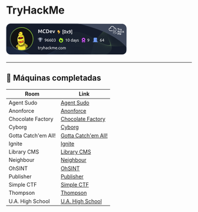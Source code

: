 # TryHackMe

[![TryHackMe Profile](tryhackme.png)](https://tryhackme.com/p/MCornejoDev)

---

## 🧠 Máquinas completadas

| Room                | Link                                                                                                           |
| ------------------- | -------------------------------------------------------------------------------------------------------------- |
| Agent Sudo          | [Agent Sudo](https://github.com/MCornejoDev/TryHackMe/blob/main/rooms/agent-sudo/machine.md)                   |
| Anonforce           | [Anonforce](https://github.com/MCornejoDev/TryHackMe/blob/main/rooms/anonforce/machine.md)                     |
| Chocolate Factory   | [Chocolate Factory](https://github.com/MCornejoDev/TryHackMe/blob/main/rooms/chocolate-factory/machine.md)     |
| Cyborg              | [Cyborg](https://github.com/MCornejoDev/TryHackMe/blob/main/rooms/cyborg/machine.md)                           |
| Gotta Catch'em All! | [Gotta Catch'em All!](https://github.com/MCornejoDev/TryHackMe/blob/main/rooms/gotta-catch'em-all!/machine.md) |
| Ignite              | [Ignite](https://github.com/MCornejoDev/TryHackMe/blob/main/rooms/ignite/machine.md)                           |
| Library CMS         | [Library CMS](https://github.com/MCornejoDev/TryHackMe/blob/main/rooms/library-cms/machine.md)                 |
| Neighbour           | [Neighbour](https://github.com/MCornejoDev/TryHackMe/blob/main/rooms/neighbour/machine.md)                     |
| OhSINT              | [OhSINT](https://github.com/MCornejoDev/TryHackMe/blob/main/rooms/ohsint/machine.md)                           |
| Publisher           | [Publisher](https://github.com/MCornejoDev/TryHackMe/blob/main/rooms/publisher/machine.md)                     |
| Simple CTF          | [Simple CTF](https://github.com/MCornejoDev/TryHackMe/blob/main/rooms/simple-ctf/machine.md)                   |
| Thompson            | [Thompson](https://github.com/MCornejoDev/TryHackMe/blob/main/rooms/thompson/machine.md)                       |
| U.A. High School    | [U.A. High School](https://github.com/MCornejoDev/TryHackMe/blob/main/rooms/u.a.-high-school/machine.md)       |

